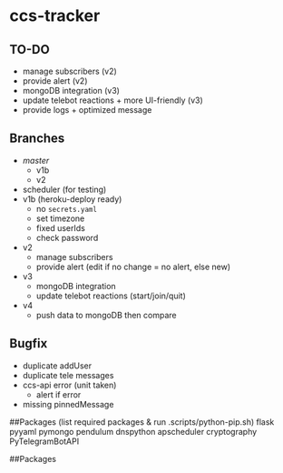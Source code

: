 # ccs-tracker

## TO-DO

- manage subscribers (v2)
- provide alert (v2)
- mongoDB integration (v3)
- update telebot reactions + more UI-friendly (v3)
- provide logs + optimized message

## Branches

- _master_
  - v1b
  - v2
- scheduler (for testing)
- v1b (heroku-deploy ready)
  - no `secrets.yaml`
  - set timezone
  - fixed userIds
  - check password
- v2
  - manage subscribers
  - provide alert (edit if no change = no alert, else new)
- v3
  - mongoDB integration
  - update telebot reactions (start/join/quit)
- v4
  - push data to mongoDB then compare

## Bugfix

- duplicate addUser
- duplicate tele messages
- ccs-api error (unit taken)
  - alert if error
- missing pinnedMessage

##Packages (list required packages & run .scripts/python-pip.sh)
flask
pyyaml
pymongo
pendulum
dnspython
apscheduler
cryptography
PyTelegramBotAPI

##Packages

